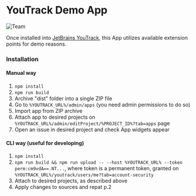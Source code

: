# YouTrack Demo App

![Team](https://jb.gg/badges/team-plastic.svg)

Once installed into [JetBrains YouTrack](https://www.jetbrains.com/youtrack/), this App utilizes available extension points for demo reasons.

### Installation 

#### Manual way

1. `npm install`
2. `npm run build`
3. Archive "dist" folder into a single ZIP file
4. Go to `%YOUTRACK_URL%/admin/apps` (you need admin permissions to do so)
5. Import app from ZIP archive
6. Attach app to desired projects on `%YOUTRACK_URL%/admin/editProject/%PROJECT_ID%?tab=apps` page
7. Open an issue in desired project and check App widgets appear

#### CLI way (useful for developing)

1. `npm install`
2. `npm run build && npm run upload -- --host %YOUTRACK_URL% --token perm:cm9vdA==.NT...`, where token is a permanent token, granted on `%YOUTRACK_URL%/youtrack/users/me?tab=account-security`
3. Attach to desired projects, as described above
4. Apply changes to sources and repat p.2 
